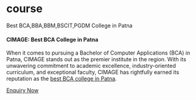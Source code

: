 # course
Best BCA,BBA,BBM,BSCIT,PGDM College in Patna

<h4>CIMAGE: Best BCA College in Patna </h4>

<p>When it comes to pursuing a Bachelor of Computer Applications (BCA) in Patna, CIMAGE stands out as the premier institute in the region. With its unwavering commitment to academic excellence, industry-oriented curriculum, and exceptional faculty, CIMAGE has rightfully earned its reputation as the <a href="https://www.cimage.in/" rel="dofollow">best BCA college in Patna</a>.</p>

<a href="https://www.cimage.in/">Enquiry Now</a>
